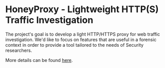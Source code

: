 HoneyProxy - Lightweight HTTP(S) Traffic Investigation
==========

The project's goal is to develop a light HTTP/HTTPS proxy for web traffic investigation. We'd like to focus on features that are useful in a forensic context in order to provide a tool tailored to the needs of Security researchers.

More details can be found [here](https://honeynet.org/gsoc/slot10).